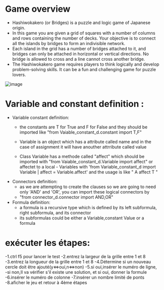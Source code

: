 # Game overview
- Hashiwokakero (or Bridges) is a puzzle and logic game of Japanese origin.
- In this game you are given a grid of squares with a number of columns and rows containing the number of decks. Your objective is to connect all the islands by bridges to form an indivisible network.
- Each island in the grid has a number of bridges attached to it, and bridges can only be attached in horizontal or vertical directions. No bridge is allowed to cross and a line cannot cross another bridge.
- The Hashiwokakero game requires players to think logically and develop problem-solving skills. It can be a fun and challenging game for puzzle lovers.

![image](https://user-images.githubusercontent.com/78409997/234302292-ab4b6b0c-988f-47c8-80dc-1861a78916af.png)


# Variable and constant definition :
- Variable constant definition:
    - the constants are T for True and F for False and they should be imported like  "from Vaiable_constant_d.constant import T,F"
    
    - Variable is an object which has a attribute called name and in the case of assignment it will have anouther attrribute called value
    - Class Variable has a methode called "affect" which should be imported with "from Vaiable_constant_d.Variable import affect" or affectet to a local          - Variables with 'from Variable_constant_d import Variable      |    affect = Variable.affect'  and the usage is like  " A affect T "
- Connectors definition:
    - as we are attempting to create the clauses so we are going to need only 'AND' and 'OR', you can import these logical connectors by 
    - "from connector_d.connector import AND,OR"
- Formula definition:
    - a formula is a recursive type which is defined by its left subformula, right subformula, and its connector
    - its subformulas could be either a Variable,constant Value or a formula
# exécuter les étapes:
-1.ctrl f5 pour lancer le test
-2.entrez la largeur de la grille entre 1 et 8
-3.entrez la longueur de la grille entre 1 et 8
-4.Détermine si un nouveau cercle doit être ajouté(y<=>oui,n<=>non)
-5.si oui,insérer le numéro de ligne,
-si non,Il va vérifier s'il existe une solution, et si oui, donner la formule
-6.insérer le numéro de colonne
-7.insérer un nombre limité de ponts
-8.aficher le jeu et retour à 4ème étapes
